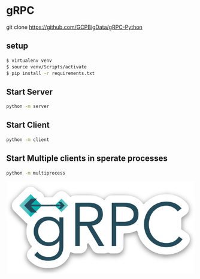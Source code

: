 # gRPC
git clone https://github.com/GCPBigData/gRPC-Python
## setup
```bash
$ virtualenv venv
$ source venv/Scripts/activate
$ pip install -r requirements.txt
```

## Start Server
```bash
python -m server
```

## Start Client
```bash
python -m client
```

## Start Multiple clients in sperate processes
```bash
python -m multiprocess
```

![](logo.png)
